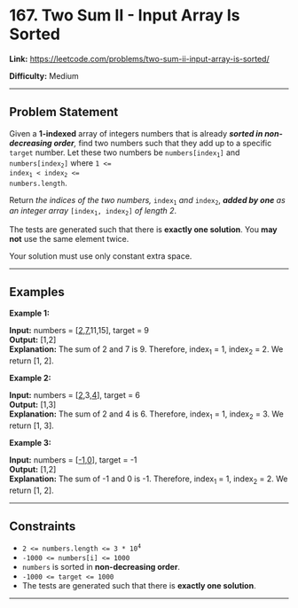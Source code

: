 # 167. Two Sum II - Input Array Is Sorted

**Link:** https://leetcode.com/problems/two-sum-ii-input-array-is-sorted/

**Difficulty:** Medium

---

## Problem Statement

Given a **1-indexed** array of integers numbers that is already _**sorted in non-decreasing order**,_ find two numbers such that they add up to a specific `target` number. Let these two numbers be <code>numbers[index<sub>1</sub>]</code> and <code>numbers[index<sub>2</sub>]</code> where <code>1 <= index<sub>1</sub> < index<sub>2</sub> <= numbers.length</code>.

Return _the indices of the two numbers,_ <code>index<sub>1</sub></code> _and_ <code>index<sub>2</sub></code>, _**added by one** as an integer array_ <code>[index<sub>1</sub>, index<sub>2</sub>]</code> _of length 2_.

The tests are generated such that there is **exactly one solution**. You **may not** use the same element twice.

Your solution must use only constant extra space.

---

## Examples

**Example 1:**

**Input:** numbers = [<u>2</u>,<u>7</u>,11,15], target = 9 \
**Output:** [1,2] \
**Explanation:** The sum of 2 and 7 is 9. Therefore, index<sub>1</sub> = 1, index<sub>2</sub> = 2. We return [1, 2].

**Example 2:**

**Input:** numbers = [<u>2</u>,3,<u>4</u>], target = 6 \
**Output:** [1,3] \
**Explanation:** The sum of 2 and 4 is 6. Therefore, index<sub>1</sub> = 1, index<sub>2</sub> = 3. We return [1, 3].

**Example 3:**

**Input:** numbers = [<u>-1</u>,<u>0</u>], target = -1 \
**Output:** [1,2] \
**Explanation:** The sum of -1 and 0 is -1. Therefore, index<sub>1</sub> = 1, index<sub>2</sub> = 2. We return [1, 2].

---

## Constraints

- <code>2 <= numbers.length <= 3 * 10<sup>4</sup></code>
- `-1000 <= numbers[i] <= 1000`
- `numbers` is sorted in **non-decreasing order**.
- `-1000 <= target <= 1000`
- The tests are generated such that there is **exactly one solution**.

---